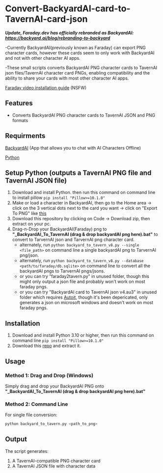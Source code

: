 # Convert-BackyardAI-card-to-TavernAI-card-json
***Update, Faraday.dev has officially rebranded as BackyardAI: https://backyard.ai/blog/rebranding-to-backyard***

-Currently BackyardAI(previously known as Faraday) can export PNG character cards, however these cards seem to only work with BackyardAI and not with other character AI apps.

-These small scripts converts BackyardAI PNG character cards to TavernAI json files/TavernAI character card PNGs, enabling compatibility and the ability to share your cards with most other character AI apps.

[Faraday video installation guide](https://www.youtube.com/watch?v=i_vM8T-oXSw) (NSFW)

## Features

- Converts BackyardAI PNG character cards to TavernAI JSON and PNG formats

## Requirments

[BackyardAI](https://backyard.ai/) (App that allows you to chat with AI Characters Offline)

[Python](https://www.python.org/)

## Setup Python (outputs a TavernAI PNG file and TavernAI JSON file)

1) Download and install Python. then run this command on command line to install pillow `pip install "Pillow>=10.1.0"`
2) Make or load a character in BackyardAI, then go to the Home area -> click on the 3 vertical dots next to the card you want -> click on "Export To PNG" like [this](https://files.catbox.moe/i7zusw.png)
3) Download this repository by clicking on Code -> Download zip, then extract on your pc.
4) Drag-n-Drop your BackyardAI(Faraday) png to **"_BackyardAI_To_TavernAI (drag & drop backyardAI png here).bat"** to convert to TarvernAI json and TarvernAI png character card.
   - alternately, run `python backyard_to_tavern_v8.py --single <file_path>` on command line a single backyardAI png to TarvernAI png/json.
   - alternately, run `python backyard_to_tavern_v8.py --database <path/to/faraday/db.sqlite>` on command line to convert all the backyardAI pngs to TarvernAI pngs/jsons.
   - or you can try "faraday2tavern.py" in unused folder, though this might only output a json file and probably won't work on most faraday pngs.
   - or you can try "BackyardAI card to TavernAI json v4.au3" in unused folder which requires [Autoit](https://www.autoitscript.com/cgi-bin/getfile.pl?autoit3/autoit-v3-setup.zip), though it's been depericated, only generates a json on microsoft windows and doesn't work on most faraday pngs.

## Installation

1. Download and install Python 3.10 or higher, then run this command on command line `pip install "Pillow>=10.1.0"`
2. Download this [repo](https://github.com/EliseWindbloom/Convert-BackyardAI-card-to-TavernAI-png-json/archive/refs/heads/main.zip) and extract it.

## Usage

### Method 1: Drag and Drop (Windows)
Simply drag and drop your BackyardAI PNG onto **"_BackyardAI_To_TavernAI (drag & drop backyardAI png here).bat"**

### Method 2: Command Line

For single file conversion:
```bash
python backyard_to_tavern.py <path_to_png>
```

## Output

The script generates:
1. A TavernAI-compatible PNG character card
2. A TavernAI JSON file with character data
